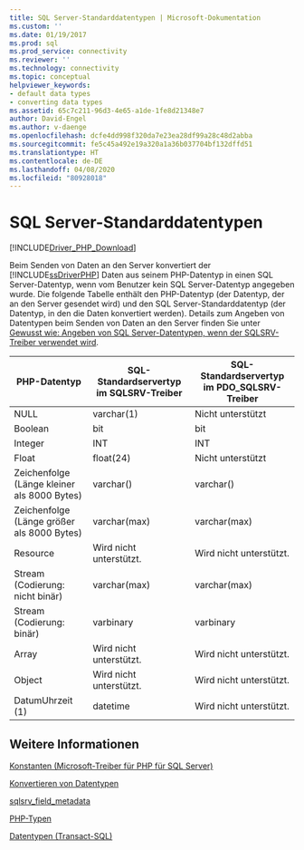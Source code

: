 ```yaml
---
title: SQL Server-Standarddatentypen | Microsoft-Dokumentation
ms.custom: ''
ms.date: 01/19/2017
ms.prod: sql
ms.prod_service: connectivity
ms.reviewer: ''
ms.technology: connectivity
ms.topic: conceptual
helpviewer_keywords:
- default data types
- converting data types
ms.assetid: 65c7c211-96d3-4e65-a1de-1fe8d21348e7
author: David-Engel
ms.author: v-daenge
ms.openlocfilehash: dcfe4dd998f320da7e23ea28df99a28c48d2abba
ms.sourcegitcommit: fe5c45a492e19a320a1a36b037704bf132dffd51
ms.translationtype: HT
ms.contentlocale: de-DE
ms.lasthandoff: 04/08/2020
ms.locfileid: "80928018"
---
```

# <a name="default-sql-server-data-types"></a>SQL Server-Standarddatentypen
[!INCLUDE[Driver_PHP_Download](../../includes/driver_php_download.md)]

Beim Senden von Daten an den Server konvertiert der [!INCLUDE[ssDriverPHP](../../includes/ssdriverphp_md.md)] Daten aus seinem PHP-Datentyp in einen SQL Server-Datentyp, wenn vom Benutzer kein SQL Server-Datentyp angegeben wurde. Die folgende Tabelle enthält den PHP-Datentyp (der Datentyp, der an den Server gesendet wird) und den SQL Server-Standarddatentyp (der Datentyp, in den die Daten konvertiert werden). Details zum Angeben von Datentypen beim Senden von Daten an den Server finden Sie unter [Gewusst wie: Angeben von SQL Server-Datentypen, wenn der SQLSRV-Treiber verwendet wird](../../connect/php/how-to-specify-sql-server-data-types-when-using-the-sqlsrv-driver.md).  
  
|PHP-Datentyp|SQL-Standardservertyp im SQLSRV-Treiber|SQL-Standardservertyp im PDO_SQLSRV-Treiber|  
|-----------------|------------------------------------------------|-----------------------------------------------------|  
|NULL|varchar(1)|Nicht unterstützt|  
|Boolean|bit|bit|  
|Integer|INT|INT|  
|Float|float(24)|Nicht unterstützt|  
|Zeichenfolge (Länge kleiner als 8000 Bytes)|varchar(<string length>)|varchar(<string length>)|  
|Zeichenfolge (Länge größer als 8000 Bytes)|varchar(max)|varchar(max)|  
|Resource|Wird nicht unterstützt.|Wird nicht unterstützt.|  
|Stream (Codierung: nicht binär)|varchar(max)|varchar(max)|  
|Stream (Codierung: binär)|varbinary|varbinary|  
|Array|Wird nicht unterstützt.|Wird nicht unterstützt.|  
|Object|Wird nicht unterstützt.|Wird nicht unterstützt.|  
|DatumUhrzeit (1)|datetime|Wird nicht unterstützt.|  
  
## <a name="see-also"></a>Weitere Informationen  
[Konstanten &#40;Microsoft-Treiber für PHP für SQL Server&#41;](../../connect/php/constants-microsoft-drivers-for-php-for-sql-server.md)

[Konvertieren von Datentypen](../../connect/php/converting-data-types.md)

[sqlsrv_field_metadata](../../connect/php/sqlsrv-field-metadata.md)

[PHP-Typen](https://php.net/manual/language.types.php)

[Datentypen (Transact-SQL)](https://docs.microsoft.com/sql/t-sql/data-types/data-types-transact-sql)  
  

